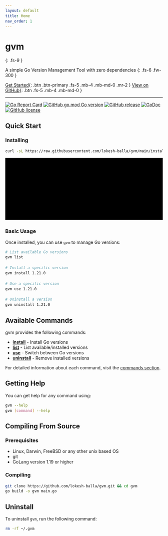 ```yaml
---
layout: default
title: Home
nav_order: 1
---
```


# gvm
{: .fs-9 }

A simple Go Version Management Tool with zero dependencies
{: .fs-6 .fw-300 }

[Get Started](#quick-start){: .btn .btn-primary .fs-5 .mb-4 .mb-md-0 .mr-2 }
[View on GitHub](https://github.com/lokesh-balla/gvm){: .btn .fs-5 .mb-4 .mb-md-0 }

---

[![Go Report Card](https://goreportcard.com/badge/github.com/lokesh-balla/gvm)](https://goreportcard.com/report/github.com/lokesh-balla/gvm)
[![GitHub go.mod Go version](https://img.shields.io/github/go-mod/go-version/lokesh-balla/gvm)](https://github.com/lokesh-balla/gvm)
[![GitHub release](https://img.shields.io/github/v/release/lokesh-balla/gvm)](https://github.com/lokesh-balla/gvm/releases)
[![GoDoc](https://godoc.org/github.com/golang/gddo?status.svg)](https://pkg.go.dev/github.com/lokesh-balla/gvm?tab=doc)
[![GitHub license](https://img.shields.io/github/license/lokesh-balla/gvm)](LICENSE)

## Quick Start

### Installing

```bash
curl -sL https://raw.githubusercontent.com/lokesh-balla/gvm/main/install.sh | sh
```

![Installation GIF](demo.gif)

### Basic Usage

Once installed, you can use `gvm` to manage Go versions:

```bash
# List available Go versions
gvm list

# Install a specific version
gvm install 1.21.0

# Use a specific version
gvm use 1.21.0

# Uninstall a version
gvm uninstall 1.21.0
```

## Available Commands

gvm provides the following commands:

- **[install](commands/install)** - Install Go versions
- **[list](commands/list)** - List available/installed versions
- **[use](commands/use)** - Switch between Go versions
- **[uninstall](commands/uninstall)** - Remove installed versions

For detailed information about each command, visit the [commands section](commands/).

## Getting Help

You can get help for any command using:

```bash
gvm --help
gvm [command] --help
```

## Compiling From Source

### Prerequisites

- Linux, Darwin, FreeBSD or any other unix based OS
- git
- GoLang version 1.19 or higher

### Compiling

```bash
git clone https://github.com/lokesh-balla/gvm.git && cd gvm
go build -o gvm main.go
```

## Uninstall

To uninstall `gvm`, run the following command:

```bash
rm -rf ~/.gvm
